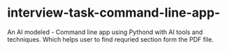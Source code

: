 # interview-task-command-line-app-
An AI modeled - Command line app using Pythond with AI tools and techniques. Which helps user to find requried section form the PDF file. 
